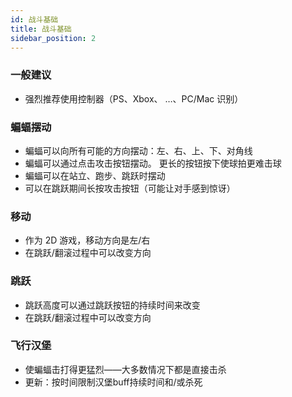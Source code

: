 ```yaml
---
id: 战斗基础
title: 战斗基础
sidebar_position: 2
---
```


### 一般建议

- 强烈推荐使用控制器（PS、Xbox、 …、PC/Mac 识别）

### 蝙蝠摆动

- 蝙蝠可以向所有可能的方向摆动：左、右、上、下、对角线
- 蝙蝠可以通过点击攻击按钮摆动。 更长的按钮按下使球拍更难击球
- 蝙蝠可以在站立、跑步、跳跃时摆动
- 可以在跳跃期间长按攻击按钮（可能让对手感到惊讶）

### 移动

- 作为 2D 游戏，移动方向是左/右
- 在跳跃/翻滚过程中可以改变方向

### 跳跃

- 跳跃高度可以通过跳跃按钮的持续时间来改变
- 在跳跃/翻滚过程中可以改变方向

### 飞行汉堡

- 使蝙蝠击打得更猛烈——大多数情况下都是直接击杀
- 更新：按时间限制汉堡buff持续时间和/或杀死
